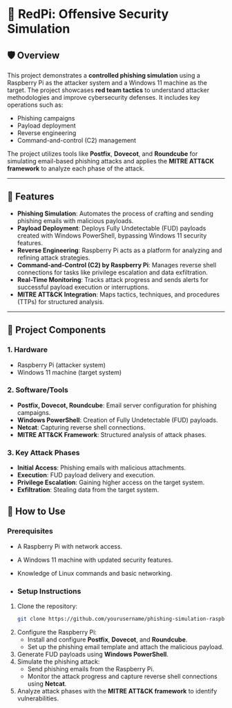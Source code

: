 # 🎯 **RedPi: Offensive Security Simulation**

## 🛡️ **Overview**

This project demonstrates a **controlled phishing simulation** using a Raspberry Pi as the attacker system and a Windows 11 machine as the target. The project showcases **red team tactics** to understand attacker methodologies and improve cybersecurity defenses. It includes key operations such as:
- Phishing campaigns
- Payload deployment
- Reverse engineering
- Command-and-control (C2) management

The project utilizes tools like **Postfix**, **Dovecot**, and **Roundcube** for simulating email-based phishing attacks and applies the **MITRE ATT&CK framework** to analyze each phase of the attack.

---

## 🚀 **Features**
- **Phishing Simulation**: Automates the process of crafting  and sending phishing emails with malicious payloads.
- **Payload Deployment**: Deploys Fully Undetectable (FUD) payloads created with Windows PowerShell, bypassing Windows 11 security features.
- **Reverse Engineering**: Raspberry Pi acts as a platform for analyzing and refining attack strategies.
- **Command-and-Control (C2) by Raspberry Pi**: Manages reverse shell connections for tasks like privilege escalation and data exfiltration.
- **Real-Time Monitoring**: Tracks attack progress and sends alerts for successful payload execution or interruptions.
- **MITRE ATT&CK Integration**: Maps tactics, techniques, and procedures (TTPs) for structured analysis.


---

## 🧩 **Project Components**

### **1. Hardware**
- Raspberry Pi (attacker system)
- Windows 11 machine (target system)

### **2. Software/Tools**
- **Postfix, Dovecot, Roundcube**: Email server configuration for phishing campaigns.
- **Windows PowerShell**: Creation of Fully Undetectable (FUD) payloads.
- **Netcat**: Capturing reverse shell connections.
- **MITRE ATT&CK Framework**: Structured analysis of attack phases.

### **3. Key Attack Phases**
- **Initial Access**: Phishing emails with malicious attachments.
- **Execution**: FUD payload delivery and execution.
- **Privilege Escalation**: Gaining higher access on the target system.
- **Exfiltration**: Stealing data from the target system.

## 🔧 **How to Use**

### **Prerequisites**
- A Raspberry Pi with network access.
- A Windows 11 machine with updated security features.
- Knowledge of Linux commands and basic networking.

- ### **Setup Instructions**
1. Clone the repository:
   ```bash
   git clone https://github.com/yourusername/phishing-simulation-raspberrypi.git
   ```
2. Configure the Raspberry Pi:
   - Install and configure **Postfix**, **Dovecot**, and **Roundcube**.
   - Set up the phishing email template and attach the malicious payload.
3. Generate FUD payloads using **Windows PowerShell**.
4. Simulate the phishing attack:
   - Send phishing emails from the Raspberry Pi.
   - Monitor the attack progress and capture reverse shell connections using **Netcat**.
5. Analyze attack phases with the **MITRE ATT&CK framework** to identify vulnerabilities.
